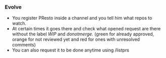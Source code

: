 ### Evolve
  * You register PResto inside a channel and you tell him what repos to watch.
  * At certain times it goes there and check what opened request are there without the label _WIP_ and _donotmerge_. (green for already approved, orange for not reviewed yet and red for ones with unresolved comments)
  * You can also request it to be done anytime using /listprs
